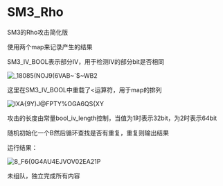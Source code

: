 # SM3_Rho

SM3的Rho攻击简化版

使用两个map来记录产生的结果

SM3_IV_BOOL表示部分IV，用于检测IV的部分bit是否相同

![_18085(NOJ9(6VAB~`$~WB2](https://user-images.githubusercontent.com/105494706/181440735-99bbffc4-686b-430b-aa51-1c82018a17d5.png)

这里在SM3_IV_BOOL中重载了<运算符，用于map的排列

![IXA{9Y)J@FPTY%OGA6QS{XY](https://user-images.githubusercontent.com/105494706/181441067-b9363d25-0b34-4ac5-9b04-ee9ee4732cd1.png)

攻击的长度由常量bool_iv_length控制，当值为1时表示32bit，为2时表示64bit


随机初始化一个B然后循环查找是否有重复，重复则输出结果

运行结果：

![8_F6{0G4AU4EJVOV02EA21P](https://user-images.githubusercontent.com/105494706/181663783-77afb015-fba7-4b7f-98af-0cbc7bf8a9fb.png)


未组队，独立完成所有内容


